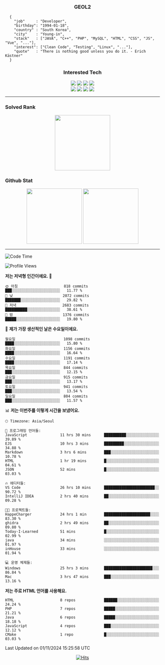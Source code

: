 <div align="center">

  ### GEOL2
</div>

```
  {
    "job"     : "Developer",
    "birthday": "1994-01-18",
    "country" : "South Korea",
    "city"    : "Young-in",
    "stack"   : ["JAVA", "C++", "PHP", "MySQL", "HTML", "CSS", "JS", "Vue", "..."],
    "interest": ["Clean Code", "Testing", "Linux", "..."], 
    "quote"   : "There is nothing good unless you do it. - Erich Kästner"
  }
  ```
  
<div align="center">
  
  ### Interested Tech
  
  <img src="https://img.shields.io/badge/CodeIgniter4-E34F26?style=flat-square&logo=codeigniter&logoColor=white">
    <img src="https://img.shields.io/badge/Laravel-F05340?style=flat-square&logo=Laravel&logoColor=white">
  <img src="https://img.shields.io/badge/SpringBoot-6DB33F?style=flat-square&logo=SpringBoot&logoColor=white">
  <img src="https://img.shields.io/badge/Express-000000?style=flat-square&logo=Express&logoColor=white">
  <br>
  <img src="https://img.shields.io/badge/Three.js-000000?style=flat-square&logo=Three.js&logoColor=white">
  <img src="https://img.shields.io/badge/JavaScript-F7DF1E?style=flat-square&logo=JavaScript&logoColor=black">
  <img src="https://img.shields.io/badge/TypeScript-007acc?style=flat-square&logo=TypeScript&logoColor=black">
  <img src="https://img.shields.io/badge/MySQL-4479A1?style=flat-square&logo=mysql&logoColor=white"><br>

</div>

------------

  ### Solved Rank
  
  <div align="center">
    <img height="180em" src="https://mazassumnida.wtf/api/v2/generate_badge?boj=geol2">
  </div>
  
  ### Github Stat 
  <div align="center">
    <img height="180em" src="https://github-readme-stats-git-masterrstaa-rickstaa.vercel.app/api?username=geol2&show_icons=true&theme=dark">
    <img height="180em" src="https://github-readme-stats-git-masterrstaa-rickstaa.vercel.app/api/top-langs/?username=geol2&show_icons=true&hide=css,scss,html&layout=compact&theme=dark&count_private=true&langs_count=8">
  </div>
  
------------

<!--START_SECTION:waka-->
![Code Time](http://img.shields.io/badge/Code%20Time-3%2C369%20hrs%2016%20mins-blue)

![Profile Views](http://img.shields.io/badge/Profile%20Views-11-blue)

**저는 저녁형 인간이에요. 🦉** 

```text
🌞 아침                     818 commits         ███░░░░░░░░░░░░░░░░░░░░░░   11.77 % 
🌆 낮　                     2072 commits        ███████░░░░░░░░░░░░░░░░░░   29.82 % 
🌃 저녁                     2683 commits        ██████████░░░░░░░░░░░░░░░   38.61 % 
🌙 밤　                     1376 commits        █████░░░░░░░░░░░░░░░░░░░░   19.80 % 
```
📅 **제가 가장 생산적인 날은 수요일이에요.** 

```text
월요일                      1098 commits        ████░░░░░░░░░░░░░░░░░░░░░   15.80 % 
화요일                      1156 commits        ████░░░░░░░░░░░░░░░░░░░░░   16.64 % 
수요일                      1191 commits        ████░░░░░░░░░░░░░░░░░░░░░   17.14 % 
목요일                      844 commits         ███░░░░░░░░░░░░░░░░░░░░░░   12.15 % 
금요일                      915 commits         ███░░░░░░░░░░░░░░░░░░░░░░   13.17 % 
토요일                      941 commits         ███░░░░░░░░░░░░░░░░░░░░░░   13.54 % 
일요일                      804 commits         ███░░░░░░░░░░░░░░░░░░░░░░   11.57 % 
```


📊 **저는 이번주를 이렇게 시간을 보냈어요.** 

```text
🕑︎ Timezone: Asia/Seoul

💬 프로그래밍 언어들: 
JavaScript               11 hrs 30 mins      ██████████░░░░░░░░░░░░░░░   39.89 % 
EJS                      10 hrs 3 mins       █████████░░░░░░░░░░░░░░░░   34.88 % 
Markdown                 3 hrs 6 mins        ███░░░░░░░░░░░░░░░░░░░░░░   10.78 % 
HTML                     1 hr 19 mins        █░░░░░░░░░░░░░░░░░░░░░░░░   04.61 % 
JSON                     52 mins             █░░░░░░░░░░░░░░░░░░░░░░░░   03.03 % 

🔥 에디터들: 
VS Code                  26 hrs 10 mins      ███████████████████████░░   90.72 % 
IntelliJ IDEA            2 hrs 40 mins       ██░░░░░░░░░░░░░░░░░░░░░░░   09.28 % 

🐱‍💻 프로젝트들: 
HappeCharger             24 hrs 1 min        █████████████████████░░░░   83.30 % 
ghidra                   2 hrs 49 mins       ██░░░░░░░░░░░░░░░░░░░░░░░   09.80 % 
Today-I-Learned          51 mins             █░░░░░░░░░░░░░░░░░░░░░░░░   02.99 % 
java                     34 mins             ░░░░░░░░░░░░░░░░░░░░░░░░░   01.97 % 
inHouse                  33 mins             ░░░░░░░░░░░░░░░░░░░░░░░░░   01.94 % 

💻 운영 체제들: 
Windows                  25 hrs 3 mins       ██████████████████████░░░   86.84 % 
Mac                      3 hrs 47 mins       ███░░░░░░░░░░░░░░░░░░░░░░   13.16 % 
```

**저는 주로 HTML 언어를 사용해요.** 

```text
HTML                     8 repos             ██████░░░░░░░░░░░░░░░░░░░   24.24 % 
PHP                      7 repos             █████░░░░░░░░░░░░░░░░░░░░   21.21 % 
Java                     6 repos             █████░░░░░░░░░░░░░░░░░░░░   18.18 % 
JavaScript               4 repos             ███░░░░░░░░░░░░░░░░░░░░░░   12.12 % 
CMake                    1 repo              █░░░░░░░░░░░░░░░░░░░░░░░░   03.03 % 
```




 Last Updated on 01/11/2024 15:25:58 UTC
<!--END_SECTION:waka-->

<div align="center">
  
  [![Hits](https://hits.seeyoufarm.com/api/count/incr/badge.svg?url=https%3A%2F%2Fgithub.com%2Fgeol2&count_bg=%2379C83D&title_bg=%23555555&icon=myspace.svg&icon_color=%23E7E7E7&title=hits&edge_flat=false)](https://hits.seeyoufarm.com)
  
</div>

<!--
**Geol2/Geol2** is a ✨ _special_ ✨ repository because its `README.md` (this file) appears on your GitHub profile.

Here are some ideas to get you started:
- 🔭 I’m currently working on ...
- 🌱 I’m currently learning ...
- 👯 I’m looking to collaborate on ...
- 🤔 I’m looking for help with ...
- 💬 Ask me about ...
- 📫 How to reach me: ...
- 😄 Pronouns: ...
- ⚡ Fun fact: ...
-->
